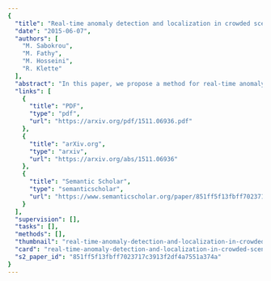 ```yaml
---
{
  "title": "Real-time anomaly detection and localization in crowded scenes",
  "date": "2015-06-07",
  "authors": [
    "M. Sabokrou",
    "M. Fathy",
    "M. Hosseini",
    "R. Klette"
  ],
  "abstract": "In this paper, we propose a method for real-time anomaly detection and localization in crowded scenes. Each video is defined as a set of non-overlapping cubic patches, and is described using two local and global descriptors. These descriptors capture the video properties from different aspects. By incorporating simple and cost-effective Gaussian classifiers, we can distinguish normal activities and anomalies in videos. The local and global features are based on structure similarity between adjacent patches and the features learned in an unsupervised way, using a sparse auto-encoder. Experimental results show that our algorithm is comparable to a state-of-the-art procedure on UCSD ped2 and UMN benchmarks, but even more time-efficient. The experiments confirm that our system can reliably detect and localize anomalies as soon as they happen in a video.",
  "links": [
    {
      "title": "PDF",
      "type": "pdf",
      "url": "https://arxiv.org/pdf/1511.06936.pdf"
    },
    {
      "title": "arXiv.org",
      "type": "arxiv",
      "url": "https://arxiv.org/abs/1511.06936"
    },
    {
      "title": "Semantic Scholar",
      "type": "semanticscholar",
      "url": "https://www.semanticscholar.org/paper/851ff5f13fbff7023717c3913f2df4a7551a374a"
    }
  ],
  "supervision": [],
  "tasks": [],
  "methods": [],
  "thumbnail": "real-time-anomaly-detection-and-localization-in-crowded-scenes-thumb.jpg",
  "card": "real-time-anomaly-detection-and-localization-in-crowded-scenes-card.jpg",
  "s2_paper_id": "851ff5f13fbff7023717c3913f2df4a7551a374a"
}
---
```


